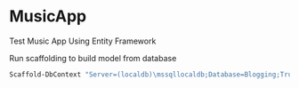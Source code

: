 # MusicApp
Test Music App Using Entity Framework

Run scaffolding to build model from database
```Powershell
Scaffold-DbContext "Server=(localdb)\mssqllocaldb;Database=Blogging;Trusted_Connection=True;" Microsoft.EntityFrameworkCore.SqlServer -OutputDir Models
```
